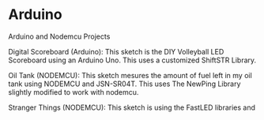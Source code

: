 # Arduino
Arduino and Nodemcu Projects

Digital Scoreboard (Arduino):
  This sketch is the DIY Volleyball LED Scoreboard using an Arduino Uno. This uses a customized ShiftSTR Library.
  
Oil Tank (NODEMCU):
  This sketch mesures the amount of fuel left in my oil tank using NODEMCU and JSN-SR04T. This uses The NewPing Library slightly modified to work with nodemcu. 
  
Stranger Things (NODEMCU):
  This sketch is using the FastLED libraries and 
